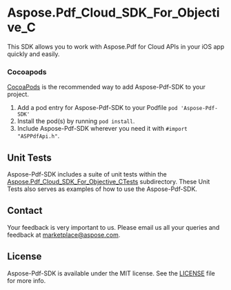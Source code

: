 # Aspose.Pdf_Cloud_SDK_For_Objective_C
This SDK allows you to work with Aspose.Pdf for Cloud APIs in your iOS app quickly and easily.

### Cocoapods

[CocoaPods](http://cocoapods.org) is the recommended way to add Aspose-Pdf-SDK to your project.

1. Add a pod entry for Aspose-Pdf-SDK to your Podfile `pod 'Aspose-Pdf-SDK'`
2. Install the pod(s) by running `pod install`.
3. Include Aspose-Pdf-SDK wherever you need it with `#import "ASPPdfApi.h"`.

## Unit Tests
Aspose-Pdf-SDK includes a suite of unit tests within the [Aspose.Pdf_Cloud_SDK_For_Objective_CTests](https://github.com/sohail-aspose/Aspose_Cells_Cloud/tree/master/SDKs/Aspose.Cells_Cloud_SDK_For_Objective_C/Aspose.Cells_Cloud_SDK_For_Objective_CTests/cells) subdirectory. These Unit Tests also serves as examples of how to use the Aspose-Pdf-SDK.

## Contact
Your feedback is very important to us. Please email us all your queries and feedback at marketplace@aspose.com.

## License
Aspose-Pdf-SDK is available under the MIT license. See the [LICENSE](https://github.com/sohail-aspose/Aspose_Cells_Cloud/blob/master/SDKs/Aspose.Cells_Cloud_SDK_For_Objective_C/LICENSE) file for more info.
